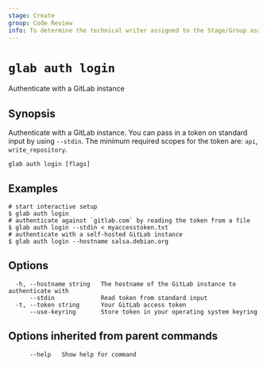 ```yaml
---
stage: Create
group: Code Review
info: To determine the technical writer assigned to the Stage/Group associated with this page, see https://about.gitlab.com/handbook/product/ux/technical-writing/#assignments
---
```


<!--
This documentation is auto generated by a script.
Please do not edit this file directly. Run `make gen-docs` instead.
-->

# `glab auth login`

Authenticate with a GitLab instance

## Synopsis

Authenticate with a GitLab instance.
You can pass in a token on standard input by using `--stdin`.
The minimum required scopes for the token are: `api`, `write_repository`.

```plaintext
glab auth login [flags]
```

## Examples

```plaintext
# start interactive setup
$ glab auth login
# authenticate against `gitlab.com` by reading the token from a file
$ glab auth login --stdin < myaccesstoken.txt
# authenticate with a self-hosted GitLab instance
$ glab auth login --hostname salsa.debian.org

```

## Options

```plaintext
  -h, --hostname string   The hostname of the GitLab instance to authenticate with
      --stdin             Read token from standard input
  -t, --token string      Your GitLab access token
      --use-keyring       Store token in your operating system keyring
```

## Options inherited from parent commands

```plaintext
      --help   Show help for command
```
